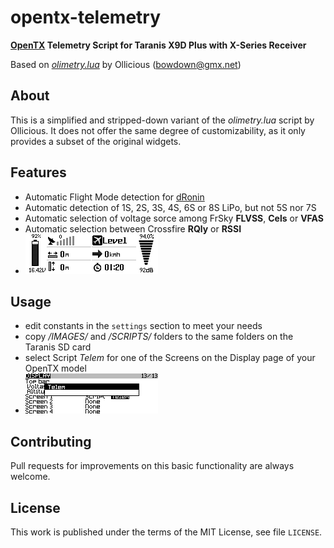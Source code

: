 # opentx-telemetry
**[OpenTX](http://www.Open-TX.org) Telemetry Script for Taranis X9D Plus
with X-Series Receiver**

Based on [_olimetry.lua_](http://YouTu.be/dMNDhq2QJv4) by Ollicious (bowdown@gmx.net)

## About
This is a simplified and stripped-down variant of the _olimetry.lua_ script
by Ollicious. It does not offer the same degree of customizability, as it
only provides a subset of the original widgets.

## Features
* Automatic Flight Mode detection for [dRonin](http://dRonin.org)
* Automatic detection of 1S, 2S, 3S, 4S, 6S or 8S LiPo, but not 5S nor 7S
* Automatic selection of voltage sorce among FrSky **FLVSS**, **Cels** or **VFAS**
* Automatic selection between Crossfire **RQly** or **RSSI** 
* ![ScreenShot](screenshot.gif)

## Usage
* edit constants in the `settings` section to meet your needs
* copy _/IMAGES/_ and _/SCRIPTS/_ folders to the same folders on the Taranis
  SD card
* select Script _Telem_ for one of the Screens on the Display page of your
  OpenTX model
* ![ScreenScript](screenscript.gif)

## Contributing
Pull requests for improvements on this basic functionality are always welcome.

## License
This work is published under the terms of the MIT License, see file `LICENSE`.
